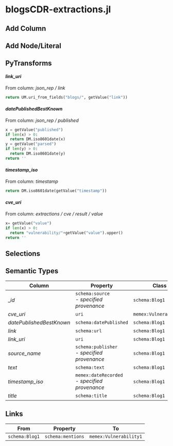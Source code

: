 # blogsCDR-extractions.jl

## Add Column

## Add Node/Literal

## PyTransforms
#### _link_uri_
From column: _json_rep / link_
``` python
return UM.uri_from_fields("blogs/", getValue("link"))
```

#### _datePublishedBestKnown_
From column: _json_rep / published_
``` python
x = getValue("published")
if len(x) > 0:
  return DM.iso8601date(x)
y = getValue("parsed")
if len(y) > 0:
  return DM.iso8601date(y)
return ''
```

#### _timestamp_iso_
From column: _timestamp_
``` python
return DM.iso8601date(getValue("timestamp"))
```

#### _cve_uri_
From column: _extractions / cve / result / value_
``` python
x= getValue("value")
if len(x) > 0:
  return "vulnerability/"+getValue("value").upper()
return ''
```


## Selections

## Semantic Types
| Column | Property | Class |
|  ----- | -------- | ----- |
| __id_ | `schema:source`<BR> - _specified provenance_ | `schema:Blog1`|
| _cve_uri_ | `uri` | `memex:Vulnerability1`|
| _datePublishedBestKnown_ | `schema:datePublished` | `schema:Blog1`|
| _link_ | `schema:url` | `schema:Blog1`|
| _link_uri_ | `uri` | `schema:Blog1`|
| _source_name_ | `schema:publisher`<BR> - _specified provenance_ | `schema:Blog1`|
| _text_ | `schema:text` | `schema:Blog1`|
| _timestamp_iso_ | `memex:dateRecorded`<BR> - _specified provenance_ | `schema:Blog1`|
| _title_ | `schema:title` | `schema:Blog1`|


## Links
| From | Property | To |
|  --- | -------- | ---|
| `schema:Blog1` | `schema:mentions` | `memex:Vulnerability1`|
